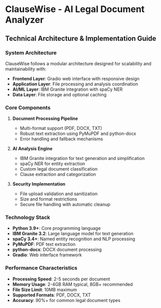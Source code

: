 # ClauseWise - AI Legal Document Analyzer
## Technical Architecture & Implementation Guide

### System Architecture

ClauseWise follows a modular architecture designed for scalability and maintainability with:

- **Frontend Layer**: Gradio web interface with responsive design
- **Application Layer**: File processing and analysis coordination
- **AI/ML Layer**: IBM Granite integration with spaCy NER
- **Data Layer**: File storage and optional caching

### Core Components

1. **Document Processing Pipeline**
   - Multi-format support (PDF, DOCX, TXT)
   - Robust text extraction using PyMuPDF and python-docx
   - Error handling and fallback mechanisms

2. **AI Analysis Engine**
   - IBM Granite integration for text generation and simplification
   - spaCy NER for entity extraction
   - Custom legal document classification
   - Clause extraction and categorization

3. **Security Implementation**
   - File upload validation and sanitization
   - Size and format restrictions
   - Secure file handling with automatic cleanup

### Technology Stack

- **Python 3.9+**: Core programming language
- **IBM Granite 3.2**: Large language model for text generation
- **spaCy 3.4+**: Named entity recognition and NLP processing
- **PyMuPDF**: PDF text extraction
- **python-docx**: DOCX document processing
- **Gradio**: Web interface framework

### Performance Characteristics

- **Processing Speed**: 2-5 seconds per document
- **Memory Usage**: 2-4GB RAM typical, 8GB+ recommended
- **File Size Limit**: 10MB maximum
- **Supported Formats**: PDF, DOCX, TXT
- **Accuracy**: 90%+ for common legal document types
